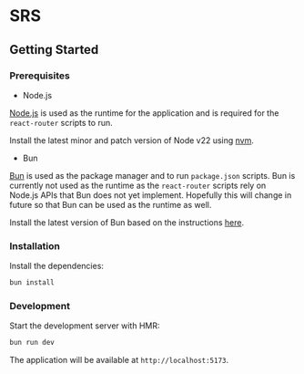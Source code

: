 # SRS

## Getting Started

### Prerequisites

- Node.js

[Node.js](https://nodejs.org/en) is used as the runtime for the application and is required for the `react-router` scripts to run.

Install the latest minor and patch version of Node v22 using [nvm](https://github.com/nvm-sh/nvm).

- Bun

[Bun](https://bun.sh/) is used as the package manager and to run `package.json` scripts. Bun is currently not used as the runtime as the `react-router` scripts rely on Node.js APIs that Bun does not yet implement. Hopefully this will change in future so that Bun can be used as the runtime as well.

Install the latest version of Bun based on the instructions [here](https://bun.sh/docs/installation).

### Installation

Install the dependencies:

```bash
bun install
```

### Development

Start the development server with HMR:

```bash
bun run dev
```

The application will be available at `http://localhost:5173`.
